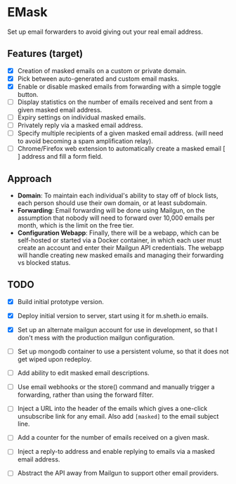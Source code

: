 # EMask
Set up email forwarders to avoid giving out your real email address.

## Features (target)
- [x] Creation of masked emails on a custom or private domain.
- [x] Pick between auto-generated and custom email masks.
- [x] Enable or disable masked emails from forwarding with a simple toggle button.
- [ ] Display statistics on the number of emails received and sent from
      a given masked email address.
- [ ] Expiry settings on individual masked emails.
- [ ] Privately reply via a masked email address.
- [ ] Specify multiple recipients of a given masked email address.
      (will need to avoid becoming a spam amplification relay).
- [ ] Chrome/Firefox web extension to automatically create a masked email
  [ ] address and fill a form field.
  
## Approach
- **Domain**: To maintain each individual's ability to stay off of block lists,
  each person should use their own domain, or at least subdomain. 
- **Forwarding**: Email forwarding will be done using Mailgun, on the
  assumption that nobody will need to forward over 10,000 emails per month,
  which is the limit on the free tier. 
- **Configuration Webapp**: Finally, there will be a webapp, which can be
  self-hosted or started via a Docker container, in which each user must create
  an account and enter their Mailgun API credentials. The webapp will handle
  creating new masked emails and managing their forwarding vs blocked status.


## TODO

- [x] Build initial prototype version.
- [x] Deploy initial version to server, start using it for m.sheth.io emails.
- [x] Set up an alternate mailgun account for use in development, so that I don't mess with the production mailgun configuration.
- [ ] Set up mongodb container to use a persistent volume, so that it does not get wiped upon redeploy.
- [ ] Add ability to edit masked email descriptions.
- [ ] Use email webhooks or the store() command and manually trigger a forwarding, rather than using the forward filter.
- [ ] Inject a URL into the header of the emails which gives a one-click unsubscribe link for any email. Also add `[masked]` to the email subject line.
- [ ] Add a counter for the number of emails received on a given mask.
- [ ] Inject a reply-to address and enable replying to emails via a masked email address.
- [ ] Abstract the API away from Mailgun to support other email providers.

